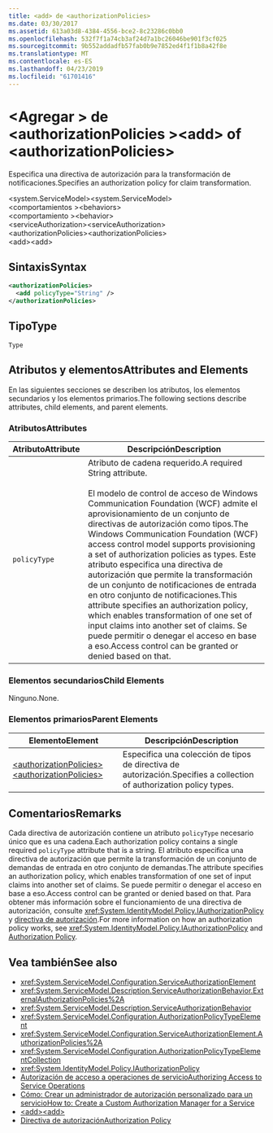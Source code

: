 ```yaml
---
title: <add> de <authorizationPolicies>
ms.date: 03/30/2017
ms.assetid: 613a03d8-4384-4556-bce2-8c23286c0bb0
ms.openlocfilehash: 532f7f1a74cb3af24d7a1bc26046be901f3cf025
ms.sourcegitcommit: 9b552addadfb57fab0b9e7852ed4f1f1b8a42f8e
ms.translationtype: MT
ms.contentlocale: es-ES
ms.lasthandoff: 04/23/2019
ms.locfileid: "61701416"
---
```

# <a name="add-of-authorizationpolicies"></a><span data-ttu-id="0b650-102">\<Agregar > de \<authorizationPolicies ></span><span class="sxs-lookup"><span data-stu-id="0b650-102">\<add> of \<authorizationPolicies></span></span>
<span data-ttu-id="0b650-103">Especifica una directiva de autorización para la transformación de notificaciones.</span><span class="sxs-lookup"><span data-stu-id="0b650-103">Specifies an authorization policy for claim transformation.</span></span>  
  
 <span data-ttu-id="0b650-104">\<system.ServiceModel></span><span class="sxs-lookup"><span data-stu-id="0b650-104">\<system.ServiceModel></span></span>  
<span data-ttu-id="0b650-105">\<comportamientos ></span><span class="sxs-lookup"><span data-stu-id="0b650-105">\<behaviors></span></span>  
<span data-ttu-id="0b650-106">\<comportamiento ></span><span class="sxs-lookup"><span data-stu-id="0b650-106">\<behavior></span></span>  
<span data-ttu-id="0b650-107">\<serviceAuthorization></span><span class="sxs-lookup"><span data-stu-id="0b650-107">\<serviceAuthorization></span></span>  
<span data-ttu-id="0b650-108">\<authorizationPolicies></span><span class="sxs-lookup"><span data-stu-id="0b650-108">\<authorizationPolicies></span></span>  
<span data-ttu-id="0b650-109">\<add></span><span class="sxs-lookup"><span data-stu-id="0b650-109">\<add></span></span>  
  
## <a name="syntax"></a><span data-ttu-id="0b650-110">Sintaxis</span><span class="sxs-lookup"><span data-stu-id="0b650-110">Syntax</span></span>  
  
```xml  
<authorizationPolicies>
  <add policyType="String" />
</authorizationPolicies>
```  
  
## <a name="type"></a><span data-ttu-id="0b650-111">Tipo</span><span class="sxs-lookup"><span data-stu-id="0b650-111">Type</span></span>  
 `Type`  
  
## <a name="attributes-and-elements"></a><span data-ttu-id="0b650-112">Atributos y elementos</span><span class="sxs-lookup"><span data-stu-id="0b650-112">Attributes and Elements</span></span>  
 <span data-ttu-id="0b650-113">En las siguientes secciones se describen los atributos, los elementos secundarios y los elementos primarios.</span><span class="sxs-lookup"><span data-stu-id="0b650-113">The following sections describe attributes, child elements, and parent elements.</span></span>  
  
### <a name="attributes"></a><span data-ttu-id="0b650-114">Atributos</span><span class="sxs-lookup"><span data-stu-id="0b650-114">Attributes</span></span>  
  
|<span data-ttu-id="0b650-115">Atributo</span><span class="sxs-lookup"><span data-stu-id="0b650-115">Attribute</span></span>|<span data-ttu-id="0b650-116">Descripción</span><span class="sxs-lookup"><span data-stu-id="0b650-116">Description</span></span>|  
|---------------|-----------------|  
|`policyType`|<span data-ttu-id="0b650-117">Atributo de cadena requerido.</span><span class="sxs-lookup"><span data-stu-id="0b650-117">A required String attribute.</span></span><br /><br /> <span data-ttu-id="0b650-118">El modelo de control de acceso de Windows Communication Foundation (WCF) admite el aprovisionamiento de un conjunto de directivas de autorización como tipos.</span><span class="sxs-lookup"><span data-stu-id="0b650-118">The Windows Communication Foundation (WCF) access control model supports provisioning a set of authorization policies as types.</span></span> <span data-ttu-id="0b650-119">Este atributo especifica una directiva de autorización que permite la transformación de un conjunto de notificaciones de entrada en otro conjunto de notificaciones.</span><span class="sxs-lookup"><span data-stu-id="0b650-119">This attribute specifies an authorization policy, which enables transformation of one set of input claims into another set of claims.</span></span> <span data-ttu-id="0b650-120">Se puede permitir o denegar el acceso en base a eso.</span><span class="sxs-lookup"><span data-stu-id="0b650-120">Access control can be granted or denied based on that.</span></span>|  
  
### <a name="child-elements"></a><span data-ttu-id="0b650-121">Elementos secundarios</span><span class="sxs-lookup"><span data-stu-id="0b650-121">Child Elements</span></span>  
 <span data-ttu-id="0b650-122">Ninguno.</span><span class="sxs-lookup"><span data-stu-id="0b650-122">None.</span></span>  
  
### <a name="parent-elements"></a><span data-ttu-id="0b650-123">Elementos primarios</span><span class="sxs-lookup"><span data-stu-id="0b650-123">Parent Elements</span></span>  
  
|<span data-ttu-id="0b650-124">Elemento</span><span class="sxs-lookup"><span data-stu-id="0b650-124">Element</span></span>|<span data-ttu-id="0b650-125">Descripción</span><span class="sxs-lookup"><span data-stu-id="0b650-125">Description</span></span>|  
|-------------|-----------------|  
|[<span data-ttu-id="0b650-126">\<authorizationPolicies></span><span class="sxs-lookup"><span data-stu-id="0b650-126">\<authorizationPolicies></span></span>](../../../../../docs/framework/configure-apps/file-schema/wcf/authorizationpolicies.md)|<span data-ttu-id="0b650-127">Especifica una colección de tipos de directiva de autorización.</span><span class="sxs-lookup"><span data-stu-id="0b650-127">Specifies a collection of authorization policy types.</span></span>|  
  
## <a name="remarks"></a><span data-ttu-id="0b650-128">Comentarios</span><span class="sxs-lookup"><span data-stu-id="0b650-128">Remarks</span></span>  
 <span data-ttu-id="0b650-129">Cada directiva de autorización contiene un atributo `policyType` necesario único que es una cadena.</span><span class="sxs-lookup"><span data-stu-id="0b650-129">Each authorization policy contains a single required `policyType` attribute that is a string.</span></span> <span data-ttu-id="0b650-130">El atributo especifica una directiva de autorización que permite la transformación de un conjunto de demandas de entrada en otro conjunto de demandas.</span><span class="sxs-lookup"><span data-stu-id="0b650-130">The attribute specifies an authorization policy, which enables transformation of one set of input claims into another set of claims.</span></span> <span data-ttu-id="0b650-131">Se puede permitir o denegar el acceso en base a eso.</span><span class="sxs-lookup"><span data-stu-id="0b650-131">Access control can be granted or denied based on that.</span></span> <span data-ttu-id="0b650-132">Para obtener más información sobre el funcionamiento de una directiva de autorización, consulte <xref:System.IdentityModel.Policy.IAuthorizationPolicy> y [directiva de autorización](../../../../../docs/framework/wcf/samples/authorization-policy.md).</span><span class="sxs-lookup"><span data-stu-id="0b650-132">For more information on how an authorization policy works, see <xref:System.IdentityModel.Policy.IAuthorizationPolicy> and [Authorization Policy](../../../../../docs/framework/wcf/samples/authorization-policy.md).</span></span>  
  
## <a name="see-also"></a><span data-ttu-id="0b650-133">Vea también</span><span class="sxs-lookup"><span data-stu-id="0b650-133">See also</span></span>

- <xref:System.ServiceModel.Configuration.ServiceAuthorizationElement>
- <xref:System.ServiceModel.Description.ServiceAuthorizationBehavior.ExternalAuthorizationPolicies%2A>
- <xref:System.ServiceModel.Description.ServiceAuthorizationBehavior>
- <xref:System.ServiceModel.Configuration.AuthorizationPolicyTypeElement>
- <xref:System.ServiceModel.Configuration.ServiceAuthorizationElement.AuthorizationPolicies%2A>
- <xref:System.ServiceModel.Configuration.AuthorizationPolicyTypeElementCollection>
- <xref:System.IdentityModel.Policy.IAuthorizationPolicy>
- [<span data-ttu-id="0b650-134">Autorización de acceso a operaciones de servicio</span><span class="sxs-lookup"><span data-stu-id="0b650-134">Authorizing Access to Service Operations</span></span>](../../../../../docs/framework/wcf/samples/authorizing-access-to-service-operations.md)
- [<span data-ttu-id="0b650-135">Cómo: Crear un administrador de autorización personalizado para un servicio</span><span class="sxs-lookup"><span data-stu-id="0b650-135">How to: Create a Custom Authorization Manager for a Service</span></span>](../../../../../docs/framework/wcf/extending/how-to-create-a-custom-authorization-manager-for-a-service.md)
- [<span data-ttu-id="0b650-136">\<add></span><span class="sxs-lookup"><span data-stu-id="0b650-136">\<add></span></span>](../../../../../docs/framework/configure-apps/file-schema/wcf/add-of-authorizationpolicies.md)
- [<span data-ttu-id="0b650-137">Directiva de autorización</span><span class="sxs-lookup"><span data-stu-id="0b650-137">Authorization Policy</span></span>](../../../../../docs/framework/wcf/samples/authorization-policy.md)
